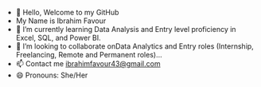 - 👋 Hello, Welcome to my GitHub
- My Name is Ibrahim Favour
- 🌱 I’m currently learning Data Analysis and Entry level proficiency in Excel, SQL, and Power BI.
- 💞️ I’m looking to collaborate onData Analytics and Entry roles (Internship, Freelancing, Remote and Permanent roles)...
- 📫 Contact me ibrahimfavour43@gmail.com
- 😄 Pronouns: She/Her

<!---
FavourMarian/FavourMarian is a ✨ special ✨ repository because its `README.md` (this file) appears on your GitHub profile.
You can click the Preview link to take a look at your changes.
--->
